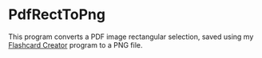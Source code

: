 # PdfRectToPng #

This program converts a PDF image rectangular selection, saved using my [Flashcard Creator](https://github.com/bhutley/FlashcardCreator) program to a PNG file.
